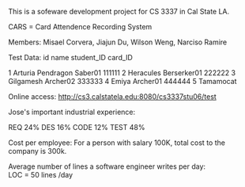 This is a sofeware development project for CS 3337 in Cal State LA.

CARS = Card Attendence Recording System

Members: 
	Misael Corvera,
	Jiajun Du,
	Wilson Weng,
	Narciso Ramire


Test Data: 
id  name                student_ID    	card_ID

1	Arturia Pendragon	Saber01			111111
2	Heracules			Berserker01		222222
3	Gilgamesh			Archer02		333333
4	Emiya				Archer01		444444
5   Tamamocat






Online access: http://cs3.calstatela.edu:8080/cs3337stu06/test


Jose's important industrial experience:

REQ 	24%
DES 	16%
CODE 	12%
TEST 	48%

Cost per employee: 
For a person with salary 100K, total cost to the company is 300k. 

Average number of lines a software engineer writes per day:  
LOC = 50 lines /day  


